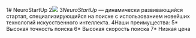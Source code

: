1# NeuroStartUp
2![](https://netology-code.github.io/git-homeworks/introduction/assets/logo.png)
3*NeuroStartUp* — динамически развивающийся стартап, специализирующийся на поиске с использованием новейших технологий искусственного интеллекта.
4Наши преимущества:
5* Высокая точность поиска
6* Высокая скорость поиска
7* Низкая цена